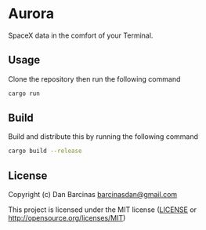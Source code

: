 # Aurora

SpaceX data in the comfort of your Terminal.

## Usage

Clone the repository then run the following command

```sh
cargo run
```
    
## Build

Build and distribute this by running the following command
```sh
cargo build --release
```

## License

Copyright (c) Dan Barcinas <barcinasdan@gmail.com>

This project is licensed under the MIT license ([LICENSE] or <http://opensource.org/licenses/MIT>)

[LICENSE]: ./LICENSE
